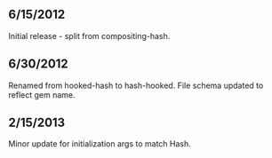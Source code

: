 
## 6/15/2012 ##

Initial release - split from compositing-hash.

## 6/30/2012 ##

Renamed from hooked-hash to hash-hooked. File schema updated to reflect gem name.

## 2/15/2013 ##

Minor update for initialization args to match Hash.
